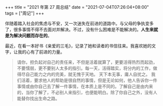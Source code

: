 +++
title = "2021 年第 27 周总结"
date = "2021-07-04T07:26:04+08:00"
tags = ["周记"]
+++

伴随着踏入社会的焦虑与不安，又一次迷失在前进的道路中。与父母的争执变多了，很多事情不得不去面对并解决。不过，没有什么困难是不能解决的。**人生来就是为解决问题而存在的**。

最近，在看一本好书《亲爱的三毛》，记录了她和读者的书信往来。我喜欢她的文字，让我的心有了前进的力量。

> 请你，担负起对自己的责任来，不但是活着就算了，更要活得热烈而起劲，不要懦弱，更不要别人太多的指引。每一天，活得踏实，将分内的工作，做得尽自己能力之内的完美，就无愧于天地。
> 天下本无事，庸人自扰之。
> 我们活着，要求他人的帮助是很自然的事情，但是无论如何，他人告诉你一件事情或由你自己去了解一件事情，在本质上是不同的。了解自己是由内来的，当你了解了，不必别人来指引，也便能明白。除了你自己之外，没有人能替你找出生命之路。
